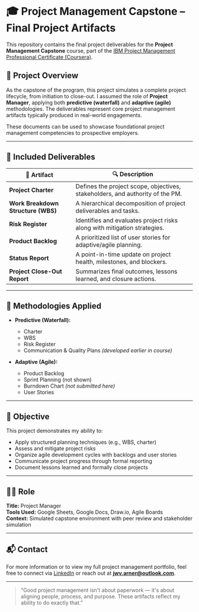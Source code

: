 # 🎓 Project Management Capstone – Final Project Artifacts

This repository contains the final project deliverables for the **Project Management Capstone** course, part of the [IBM Project Management Professional Certificate (Coursera)](https://www.coursera.org/professional-certificates/ibm-project-management).

## 📌 Project Overview

As the capstone of the program, this project simulates a complete project lifecycle, from initiation to close-out. I assumed the role of **Project Manager**, applying both **predictive (waterfall)** and **adaptive (agile)** methodologies. The deliverables represent core project management artifacts typically produced in real-world engagements.

These documents can be used to showcase foundational project management competencies to prospective employers.

---

## 🧾 Included Deliverables

| 📄 Artifact | 🔍 Description |
|------------|----------------|
| **Project Charter** | Defines the project scope, objectives, stakeholders, and authority of the PM. |
| **Work Breakdown Structure (WBS)** | A hierarchical decomposition of project deliverables and tasks. |
| **Risk Register** | Identifies and evaluates project risks along with mitigation strategies. |
| **Product Backlog** | A prioritized list of user stories for adaptive/agile planning. |
| **Status Report** | A point-in-time update on project health, milestones, and blockers. |
| **Project Close-Out Report** | Summarizes final outcomes, lessons learned, and closure actions. |

---

## 🔧 Methodologies Applied

- **Predictive (Waterfall):**
  - Charter
  - WBS
  - Risk Register
  - Communication & Quality Plans *(developed earlier in course)*

- **Adaptive (Agile):**
  - Product Backlog
  - Sprint Planning (not shown)
  - Burndown Chart *(not submitted here)*
  - User Stories

---

## 🎯 Objective

This project demonstrates my ability to:
- Apply structured planning techniques (e.g., WBS, charter)
- Assess and mitigate project risks
- Organize agile development cycles with backlogs and user stories
- Communicate project progress through formal reporting
- Document lessons learned and formally close projects

---

## 🧑‍💼 Role

**Title:** Project Manager  
**Tools Used:** Google Sheets, Google Docs, Draw.io, Agile Boards  
**Context:** Simulated capstone environment with peer review and stakeholder simulation

---

## 📬 Contact

For more information or to view my full project management portfolio, feel free to connect via [LinkedIn](https://www.linkedin.com/in/joshuawvarner) or reach out at **jwv.arner@outlook.com**.

---

> “Good project management isn't about paperwork — it's about aligning people, process, and purpose. These artifacts reflect my ability to do exactly that.”

